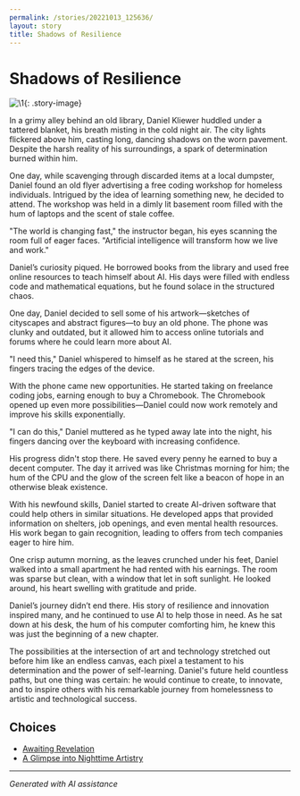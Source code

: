 ```yaml
---
permalink: /stories/20221013_125636/
layout: story
title: Shadows of Resilience
---
```


# Shadows of Resilience

![\1](/input_images/20221013_125636){: .story-image}

In a grimy alley behind an old library, Daniel Kliewer huddled under a tattered blanket, his breath misting in the cold night air. The city lights flickered above him, casting long, dancing shadows on the worn pavement. Despite the harsh reality of his surroundings, a spark of determination burned within him.

One day, while scavenging through discarded items at a local dumpster, Daniel found an old flyer advertising a free coding workshop for homeless individuals. Intrigued by the idea of learning something new, he decided to attend. The workshop was held in a dimly lit basement room filled with the hum of laptops and the scent of stale coffee.

"The world is changing fast," the instructor began, his eyes scanning the room full of eager faces. "Artificial intelligence will transform how we live and work."

Daniel’s curiosity piqued. He borrowed books from the library and used free online resources to teach himself about AI. His days were filled with endless code and mathematical equations, but he found solace in the structured chaos.

One day, Daniel decided to sell some of his artwork—sketches of cityscapes and abstract figures—to buy an old phone. The phone was clunky and outdated, but it allowed him to access online tutorials and forums where he could learn more about AI.

"I need this," Daniel whispered to himself as he stared at the screen, his fingers tracing the edges of the device.

With the phone came new opportunities. He started taking on freelance coding jobs, earning enough to buy a Chromebook. The Chromebook opened up even more possibilities—Daniel could now work remotely and improve his skills exponentially.

"I can do this," Daniel muttered as he typed away late into the night, his fingers dancing over the keyboard with increasing confidence.

His progress didn't stop there. He saved every penny he earned to buy a decent computer. The day it arrived was like Christmas morning for him; the hum of the CPU and the glow of the screen felt like a beacon of hope in an otherwise bleak existence.

With his newfound skills, Daniel started to create AI-driven software that could help others in similar situations. He developed apps that provided information on shelters, job openings, and even mental health resources. His work began to gain recognition, leading to offers from tech companies eager to hire him.

One crisp autumn morning, as the leaves crunched under his feet, Daniel walked into a small apartment he had rented with his earnings. The room was sparse but clean, with a window that let in soft sunlight. He looked around, his heart swelling with gratitude and pride.

Daniel’s journey didn’t end there. His story of resilience and innovation inspired many, and he continued to use AI to help those in need. As he sat down at his desk, the hum of his computer comforting him, he knew this was just the beginning of a new chapter.

The possibilities at the intersection of art and technology stretched out before him like an endless canvas, each pixel a testament to his determination and the power of self-learning. Daniel's future held countless paths, but one thing was certain: he would continue to create, to innovate, and to inspire others with his remarkable journey from homelessness to artistic and technological success.


## Choices

* [Awaiting Revelation](/stories/475838291_1316583769763327_611859964883411367_n)
* [A Glimpse into Nighttime Artistry](/stories/C8C6DEF8-4239-4B16-ADF3-4EAF62D4795A)


---
*Generated with AI assistance*
